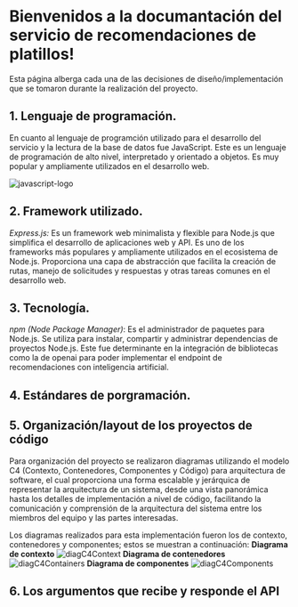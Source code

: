 # Bienvenidos a la documantación del servicio de recomendaciones de platillos!

Esta página alberga cada una de las decisiones de diseño/implementación que se tomaron durante la realización del proyecto.

## 1. Lenguaje de programación.

En cuanto al lenguaje de programción utilizado para el desarrollo del servicio y la lectura de la base de datos fue JavaScript. Este es un lenguaje de programación de alto nivel, interpretado y orientado a objetos. Es muy popular y ampliamente utilizados en el desarrollo web.

![javascript-logo](https://github.com/BrandonMGG/SOAD-My_Service/assets/48070830/258bd954-1354-4f80-a10f-ebde2fe0e063)

## 2. Framework utilizado.

_Express.js:_ Es un framework web minimalista y flexible para Node.js que simplifica el desarrollo de aplicaciones web y API. Es uno de los frameworks más populares y ampliamente utilizados en el ecosistema de Node.js. Proporciona una capa de abstracción que facilita la creación de rutas, manejo de solicitudes y respuestas y otras tareas comunes en el desarrollo web.

## 3. Tecnología.

_npm (Node Package Manager)_: Es el administrador de paquetes para Node.js. Se utiliza para instalar, compartir y administrar dependencias de proyectos Node.js. Este fue determinante en la integración de bibliotecas como la de openai para poder implementar el endpoint de recomendaciones con inteligencia artificial.

## 4. Estándares de porgramación.


## 5. Organización/layout de los proyectos de código
Para organización del proyecto se realizaron diagramas utilizando el modelo C4 (Contexto, Contenedores, Componentes y Código) para arquitectura de software, el cual proporciona una forma escalable y jerárquica de representar la arquitectura de un sistema, desde una vista panorámica hasta los detalles de implementación a nivel de código, facilitando la comunicación y comprensión de la arquitectura del sistema entre los miembros del equipo y las partes interesadas.

Los diagramas realizados para esta implementación fueron los de contexto, contenedores y componentes; estos se muestran a continuación:
**Diagrama de contexto**
![diagC4Context](https://drive.google.com/file/d/1DyiEQAa-mh-GbC5jeTcWOi0LCOwpyvT-/view?usp=sharing)
**Diagrama de contenedores**
![diagC4Containers](https://drive.google.com/file/d/1DyiEQAa-mh-GbC5jeTcWOi0LCOwpyvT-/view?usp=sharing)
**Diagrama de componentes**
![diagC4Components](https://drive.google.com/file/d/1DyiEQAa-mh-GbC5jeTcWOi0LCOwpyvT-/view?usp=sharing)

## 6. Los argumentos que recibe y responde el API
